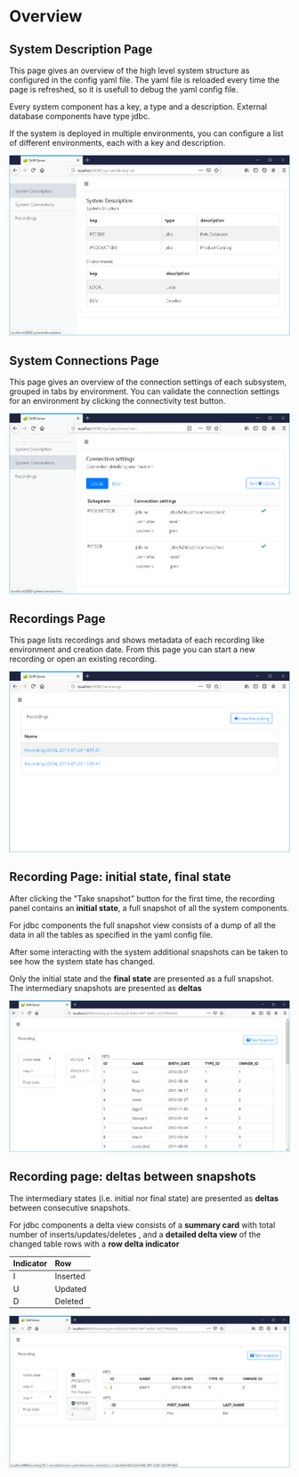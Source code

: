 # Overview

## System Description Page

This page gives an overview of the high level system structure as configured in the config yaml file. The yaml file is reloaded every time the page is refreshed, so it is usefull to debug the yaml config file.

Every system component has a key, a type and a description. External database components have type jdbc.

 If the system is deployed in multiple environments, you can configure a list of different environments, each with a key and description.

![](../.gitbook/assets/systemdescription.png)

## System Connections Page

This page gives an overview of the connection settings of each subsystem,  grouped in tabs by environment.  You can validate the connection settings for an environment by clicking the connectivity test button.

![](../.gitbook/assets/systemconnections.png)

## Recordings Page

This page lists recordings and shows metadata of each recording like environment and creation date. From this page you can start a new recording or open an existing recording.

![](../.gitbook/assets/recordings.png)

## Recording Page: initial state, final state

After clicking the "Take snapshot" button for the first time, the recording panel contains an **initial state**,  a full snapshot of all the system components.

 For jdbc components the full snapshot view consists of a dump of all the data in all the tables as specified in the yaml config file. 

After some interacting with the system additional snapshots can be taken to see how the system state has changed. 

Only the initial state and the **final state** are presented as a full snapshot. The intermediary snapshots are presented as **deltas**

![](../.gitbook/assets/recording01.png)

## Recording page: deltas between snapshots

 The intermediary states \(i.e. initial nor final state\) are presented as **deltas** between consecutive snapshots. 

For jdbc components a delta view consists of a **summary card** with total number of inserts/updates/deletes , and a **detailed delta view** of the changed table rows with a **row delta indicator**

| Indicator | Row |
| :--- | :--- |
| I | Inserted |
| U | Updated |
| D | Deleted |

![](../.gitbook/assets/recording02.png)

